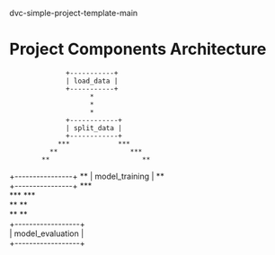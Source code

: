 dvc-simple-project-template-main


# Project Components Architecture
                  +-----------+           
                  | load_data |           
                  +-----------+           
                        *                 
                        *                 
                        *                 
                  +------------+          
                  | split_data |          
                  +------------+          
                ***            ***        
              **                  ***     
            **                       **   
+----------------+                     ** 
| model_training |                   **   
+----------------+                ***     
                ***            ***        
                   **        **           
                     **    **             
              +------------------+        
              | model_evaluation |        
              +------------------+        
